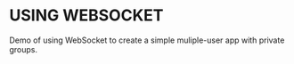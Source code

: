 # USING WEBSOCKET #

Demo of using WebSocket to create a simple muliple-user app with private groups.
